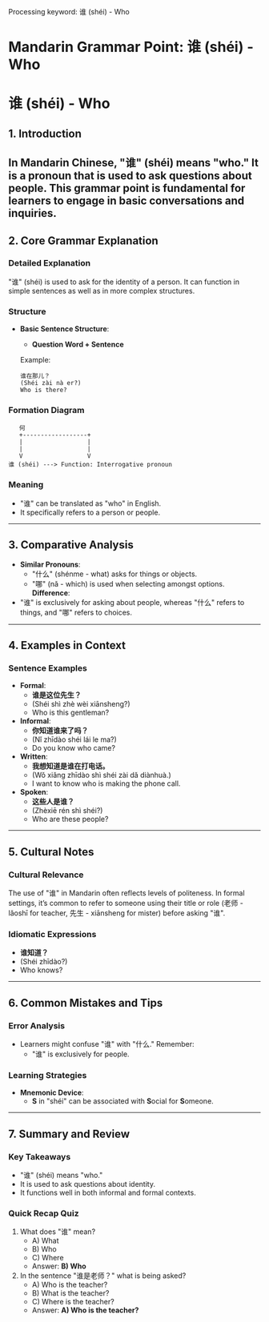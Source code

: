 Processing keyword: 谁 (shéi) - Who
# Mandarin Grammar Point: 谁 (shéi) - Who
# 谁 (shéi) - Who
## 1. Introduction
In Mandarin Chinese, "谁" (shéi) means "who." It is a pronoun that is used to ask questions about people. This grammar point is fundamental for learners to engage in basic conversations and inquiries.
---
## 2. Core Grammar Explanation
### Detailed Explanation
"谁" (shéi) is used to ask for the identity of a person. It can function in simple sentences as well as in more complex structures. 
### Structure
- **Basic Sentence Structure**: 
  - **Question Word + Sentence**
  
   Example:
   ```
   谁在那儿？ 
   (Shéi zài nà er?)
   Who is there?
   ```
### Formation Diagram
```
   何
   +------------------+
   |                  |
   |                  |
   V                  V
谁 (shéi) ---> Function: Interrogative pronoun
```
### Meaning
- "谁" can be translated as "who" in English.
- It specifically refers to a person or people.
---
## 3. Comparative Analysis
- **Similar Pronouns**: 
   - "什么" (shénme - what) asks for things or objects.
   - "哪" (nǎ - which) is used when selecting amongst options.
**Difference**:
- "谁" is exclusively for asking about people, whereas "什么" refers to things, and "哪" refers to choices.
---
## 4. Examples in Context
### Sentence Examples
- **Formal**:
  - **谁是这位先生？**
  - (Shéi shì zhè wèi xiānsheng?)
  - Who is this gentleman?
- **Informal**:
  - **你知道谁来了吗？**
  - (Nǐ zhīdào shéi lái le ma?)
  - Do you know who came?
- **Written**:
  - **我想知道是谁在打电话。**
  - (Wǒ xiǎng zhīdào shì shéi zài dǎ diànhuà.)
  - I want to know who is making the phone call.
- **Spoken**:
  - **这些人是谁？**
  - (Zhèxiē rén shì shéi?)
  - Who are these people?
---
## 5. Cultural Notes
### Cultural Relevance
The use of "谁" in Mandarin often reflects levels of politeness. In formal settings, it’s common to refer to someone using their title or role (老师 - lǎoshī for teacher, 先生 - xiānsheng for mister) before asking "谁". 
### Idiomatic Expressions
- **谁知道？**
- (Shéi zhīdào?)
- Who knows?
---
## 6. Common Mistakes and Tips
### Error Analysis
- Learners might confuse "谁" with "什么." Remember:
  - "谁" is exclusively for people.
  
### Learning Strategies
- **Mnemonic Device**:
  - **S** in "shéi" can be associated with **S**ocial for **S**omeone.
---
## 7. Summary and Review
### Key Takeaways
- "谁" (shéi) means "who."
- It is used to ask questions about identity.
- It functions well in both informal and formal contexts.
### Quick Recap Quiz
1. What does "谁" mean?
   - A) What
   - B) Who
   - C) Where
   - Answer: **B) Who**
2. In the sentence "谁是老师？" what is being asked?
   - A) Who is the teacher?
   - B) What is the teacher?
   - C) Where is the teacher?
   - Answer: **A) Who is the teacher?**
